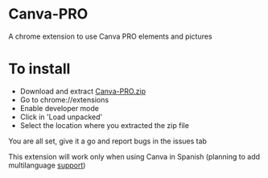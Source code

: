 

# Canva-PRO
A chrome extension to use Canva PRO elements and pictures

# To install

 - Download and extract [Canva-PRO.zip](https://github.com/nttrung9x/Canva-PRO-Unblock/blob/master/Canva-PRO-extension.zip?raw=true)
 - Go to chrome://extensions
 - Enable developer mode
 - Click in 'Load unpacked'
 - Select the location where you extracted the zip file


You are all set, give it a go and report bugs in the issues tab

This extension will work only when using Canva in Spanish (planning to add multilanguage [support](https://github.com/Fdito/Canva-PRO))
